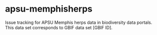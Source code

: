 # apsu-memphisherps
Issue tracking for APSU Memphis herps data in biodiversity data portals. This data set corresponds to GBIF data set [GBIF ID].
